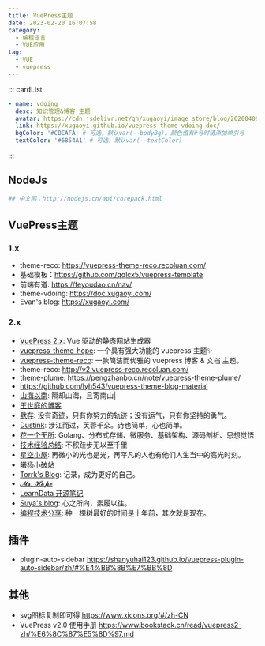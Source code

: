 ```yaml
---
title: VuePress主题
date: 2023-02-20 16:07:58
category: 
  - 编程语言
  - VUE应用
tag: 
  - VUE
  - vuepress
---
```


::: cardList
```yaml
- name: vdoing
  desc: 知识管理&博客 主题
  avatar: https://cdn.jsdelivr.net/gh/xugaoyi/image_store/blog/20200409124835.png 
  link: https://xugaoyi.github.io/vuepress-theme-vdoing-doc/
  bgColor: '#CBEAFA' # 可选，默认var(--bodyBg)。颜色值有#号时请添加单引号
  textColor: '#6854A1' # 可选，默认var(--textColor)
```
:::


## NodeJs

```bash
## 中文网：http://nodejs.cn/api/corepack.html
```

## VuePress主题
### 1.x
- theme-reco: <https://vuepress-theme-reco.recoluan.com/>
- 基础模板：<https://github.com/qqlcx5/vuepress-template>
- 前端有道: <https://feyoudao.cn/nav/>
- theme-vdoing: <https://doc.xugaoyi.com/>
- Evan's blog: <https://xugaoyi.com/>

### 2.x
- [VuePress 2.x](https://v2.vuepress.vuejs.org/zh/): Vue 驱动的静态网站生成器
- [vuepress-theme-hope](https://vuepress-theme-hope.github.io/v2/zh/): 一个具有强大功能的 vuepress 主题✨
- [vuepress-theme-reco](https://vuepress-theme-reco.recoluan.com/): 一款简洁而优雅的 vuepress 博客 & 文档 主题。
- theme-reco: <http://v2.vuepress-reco.recoluan.com/>
- theme-plume: <https://pengzhanbo.cn/note/vuepress-theme-plume/>
- <https://github.com/lyh543/vuepress-theme-blog-material>
- [山海以南](https://mu-yan.cn/): 隔却山海，且寄南山|
- [王世庭的博客](https://www.wstee.com/)
- [默存](https://typ1805.gitee.io/typ1805/): 没有奇迹，只有你努力的轨迹；没有运气，只有你坚持的勇气。
- [Dustink](https://www.dustink.cn/): 涉江而过，芙蓉千朵。诗也简单，心也简单。
- [花一个无所](http://www.alihanniba.com/): Golang、分布式存储、微服务、基础架构、源码剖析、思想觉悟
- [技术经验总结](https://anyfork.gitee.io/blog-docs/): 不积跬步无以至千里
- [星空小屋](https://www.xk857.com/): 再微小的光也是光，再平凡的人也有他们人生当中的高光时刻。
- [曦杨小破站](https://xiyang6.gitee.io/)
- [Torrk's Blog](https://conimi.com/): 记录，成为更好的自己。
- [𝓜𝓻. 𝓗𝓸𝓹𝓮](https://mrhope.site/)
- [LearnData 开源笔记](https://newzone.top/)
- [Suya's blog](https://www.suyaspace.com/): 心之所向，素履以往。
- [编程技术分享](https://hellogitlab.com/): 种一棵树最好的时间是十年前，其次就是现在。

## 插件
- plugin-auto-sidebar <https://shanyuhai123.github.io/vuepress-plugin-auto-sidebar/zh/#%E4%BB%8B%E7%BB%8D>

## 其他

- svg图标复制即可得 <https://www.xicons.org/#/zh-CN>
- VuePress v2.0 使用手册 <https://www.bookstack.cn/read/vuepress2-zh/%E6%8C%87%E5%8D%97.md>